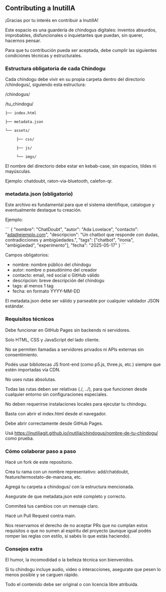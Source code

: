 ## Contributing a InutilIA

¡Gracias por tu interés en contribuir a InutilIA!

Este espacio es una guardería de chindogus digitales: inventos absurdos, improbables, disfuncionales o inquietantes que puedan, sin querer, hacernos pensar.

Para que tu contribución pueda ser aceptada, debe cumplir las siguientes condiciones técnicas y estructurales.

### Estructura obligatoria de cada Chindogu

Cada chindogu debe vivir en su propia carpeta dentro del directorio /chindogus/, siguiendo esta estructura:

/chindogus/

  /tu_chindogu/

    ├── index.html

    ├── metadata.json

    └── assets/

         ├── css/

         ├── js/

         └── imgs/

El nombre del directorio debe estar en kebab-case, sin espacios, tildes ni mayúsculas. 

Ejemplo: chatdoubt, raton-via-bluetooth, calefon-qr.

### metadata.json (obligatorio)

Este archivo es fundamental para que el sistema identifique, catalogue y eventualmente destaque tu creación.

Ejemplo:

´´´
{
  "nombre": "ChatDoubt",
  "autor": "Ada Lovelace",
  "contacto": "ada@ejemplo.com",
  "descripcion": "Un chatbot que responde con dudas, contradicciones y ambigüedades.",
  "tags": ["chatbot", "ironía", "ambigüedad", "experimento"],
  "fecha": "2025-05-17"
}
´´´

Campos obligatorios:
- nombre: nombre público del chindogu
- autor: nombre o pseudónimo del creador
- contacto: email, red social o GitHub válido
- descripcion: breve descripción del chindogu
- tags: al menos 1 tag
- fecha: en formato YYYY-MM-DD

El metadata.json debe ser válido y parseable por cualquier validador JSON estándar.

### Requisitos técnicos

Debe funcionar en GitHub Pages sin backends ni servidores.

Solo HTML, CSS y JavaScript del lado cliente.

No se permiten llamadas a servidores privados ni APIs externas sin consentimiento.

Podés usar bibliotecas JS front-end (como p5.js, three.js, etc.) siempre que estén importadas vía CDN.

No uses rutas absolutas.

Todas las rutas deben ser relativas (./, ../), para que funcionen desde cualquier entorno sin configuraciones especiales.

No deben requerirse instalaciones locales para ejecutar tu chindogu.

Basta con abrir el index.html desde el navegador.

Debe abrir correctamente desde GitHub Pages.

Usá https://inutiliagit.github.io/inutilia/chindogus/nombre-de-tu-chindogu/ como prueba.

### Cómo colaborar paso a paso

Hacé un fork de este repositorio.

Crea tu rama con un nombre representativo: add/chatdoubt, feature/termostato-de-manzana, etc.

Agregá tu carpeta a chindogus/ con la estructura mencionada.

Asegurate de que metadata.json esté completo y correcto.

Commiteá tus cambios con un mensaje claro.

Hacé un Pull Request contra main.

Nos reservamos el derecho de no aceptar PRs que no cumplan estos requisitos o que no sumen al espíritu del proyecto (aunque igual podés romper las reglas con estilo, si sabés lo que estás haciendo).

### Consejos extra
El humor, la incomodidad o la belleza técnica son bienvenidos.

Si tu chindogu incluye audio, video o interacciones, asegurate que pesen lo menos posible y se carguen rápido.

Todo el contenido debe ser original o con licencia libre atribuida.